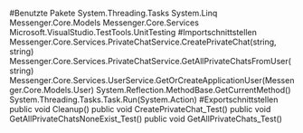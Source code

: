 #Benutzte Pakete
System.Threading.Tasks
System.Linq
Messenger.Core.Models
Messenger.Core.Services
Microsoft.VisualStudio.TestTools.UnitTesting
#Importschnittstellen
Messenger.Core.Services.PrivateChatService.CreatePrivateChat(string, string)
Messenger.Core.Services.PrivateChatService.GetAllPrivateChatsFromUser(string)
Messenger.Core.Services.UserService.GetOrCreateApplicationUser(Messenger.Core.Models.User)
System.Reflection.MethodBase.GetCurrentMethod()
System.Threading.Tasks.Task.Run(System.Action)
#Exportschnittstellen
public void Cleanup()
public void CreatePrivateChat_Test()
public void GetAllPrivateChatsNoneExist_Test()
public void GetAllPrivateChats_Test()
